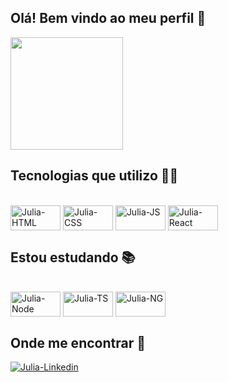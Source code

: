 ## Olá! Bem vindo ao meu perfil 👋 

<div>
  <img height="180em" src="https://github-readme-stats.vercel.app/api/top-langs/?username=juliasanchez25&layout=compact&langs_count=16&theme=dark"/>
<div>

## Tecnologias que utilizo 🐱‍💻 

<div style="display: inline_block"><br>
  <img align="center" alt="Julia-HTML" height="40" width="80" src="https://cdn.jsdelivr.net/gh/devicons/devicon/icons/html5/html5-original.svg" />
  <img align="center" alt="Julia-CSS" height="40" width="80" src="https://cdn.jsdelivr.net/gh/devicons/devicon/icons/css3/css3-original.svg" />
  <img align="center" alt="Julia-JS" height="40" width="80" src="https://cdn.jsdelivr.net/gh/devicons/devicon/icons/javascript/javascript-original.svg" />
  <img align="center" alt="Julia-React" height="40" width="80" src="https://cdn.jsdelivr.net/gh/devicons/devicon/icons/react/react-original.svg" />
</div>
  
## Estou estudando 📚
  
<div style="display: inline_block"><br>
  <img align="center" alt="Julia-Node" height="40" width="80" src="https://cdn.jsdelivr.net/gh/devicons/devicon/icons/nodejs/nodejs-original.svg" />
  <img align="center" alt="Julia-TS" height="40" width="80" src="https://cdn.jsdelivr.net/gh/devicons/devicon/icons/typescript/typescript-original.svg" />
  <img align="center" alt="Julia-NG" height="40" width="80" src="https://cdn.jsdelivr.net/gh/devicons/devicon/icons/angularjs/angularjs-plain.svg" />
</div>

## Onde me encontrar 🚀

<div>
  <a href="https://www.linkedin.com/in/julia-sanchez-595235218/" target="_blank">
  <img align="center" alt="Julia-Linkedin" src="https://img.shields.io/badge/LinkedIn-0077B5?style=for-the-badge&logo=linkedin&logoColor=white" />
</div>
